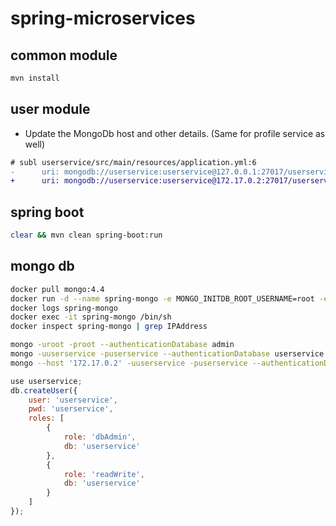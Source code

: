 # spring-microservices

## common module
```sh
mvn install
```

## user module
- Update the MongoDb host and other details. (Same for profile service as well)
```diff
# subl userservice/src/main/resources/application.yml:6
-      uri: mongodb://userservice:userservice@127.0.0.1:27017/userservice?authSource=userservice
+      uri: mongodb://userservice:userservice@172.17.0.2:27017/userservice?authSource=userservice
```

## spring boot

```sh
clear && mvn clean spring-boot:run
```

## mongo db
```sh
docker pull mongo:4.4
docker run -d --name spring-mongo -e MONGO_INITDB_ROOT_USERNAME=root -e MONGO_INITDB_ROOT_PASSWORD=root mongo:4.4
docker logs spring-mongo
docker exec -it spring-mongo /bin/sh
docker inspect spring-mongo | grep IPAddress

mongo -uroot -proot --authenticationDatabase admin
mongo -uuserservice -puserservice --authenticationDatabase userservice
mongo --host '172.17.0.2' -uuserservice -puserservice --authenticationDatabase userservice

```
```js
use userservice;
db.createUser({
	user: 'userservice',
	pwd: 'userservice',
	roles: [
		{
			role: 'dbAdmin',
			db: 'userservice'
		},
		{
			role: 'readWrite',
			db: 'userservice'
		}
	]
});

```
